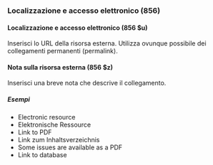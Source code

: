 ### Localizzazione e accesso elettronico (856)

#### Localizzazione e accesso elettronico (856 $u)
Inserisci lo URL della risorsa esterna. Utilizza ovunque possibile dei collegamenti permanenti (permalink).

#### Nota sulla risorsa esterna (856 $z)
Inserisci una breve nota che descrive il collegamento.  

##### Esempi  
- Electronic resource  
- Elektronische Ressource  
- Link to PDF  
- Link zum Inhaltsverzeichnis  
- Some issues are available as a PDF  
- Link to database
